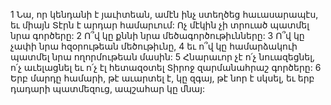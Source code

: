 1 Նա, որ կենդանի է յաւիտեան, ամէն ինչ ստեղծեց հաւասարապէս, եւ միայն Տէրն է արդար համարւում: Ոչ մէկին չի տրուած պատմել նրա գործերը:
2 Ո՞վ կը քննի նրա մեծագործութիւնները:
3 Ո՞վ կը չափի նրա հզօրութեան մեծութիւնը,
4 եւ ո՞վ կը համարձակուի պատմել նրա ողորմութեան մասին:
5 Հնարաւոր չէ ո՛չ նուազեցնել, ո՛չ աւելացնել եւ ո՛չ էլ հետազօտել Տիրոջ զարմանահրաշ գործերը:
6 Երբ մարդը համարի, թէ աւարտել է, կը զգայ, թէ նոր է սկսել, եւ երբ դադարի պատմեզուց, ապշահար կը մնայ:
